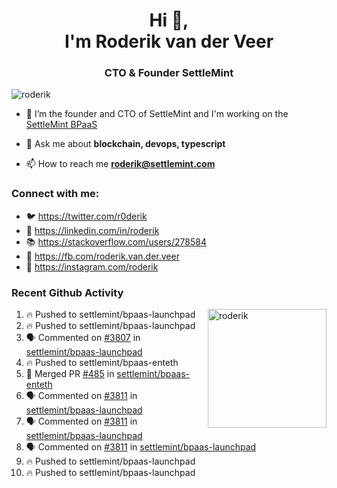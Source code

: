 <h1 align="center">Hi 👋,<br/> I'm Roderik van der Veer</h1>
<h3 align="center">CTO & Founder SettleMint</h3>

<p align="left"> <img src="https://komarev.com/ghpvc/?username=roderik" alt="roderik" /> </p>

- 🔭 I’m the founder and CTO of SettleMint and I'm working on the [SettleMint BPaaS](https://settlemint.com)

- 💬 Ask me about **blockchain, devops, typescript**

- 📫 How to reach me **roderik@settlemint.com**



### Connect with me:

- 🐦 https://twitter.com/r0derik
- 🏢 https://linkedin.com/in/roderik
- 📚 https://stackoverflow.com/users/278584
- 🙊 https://fb.com/roderik.van.der.veer
- 📸 https://instagram.com/roderik

### Recent Github Activity
<img src="https://github-readme-stats.vercel.app/api?username=roderik&show_icons=true&count_private=true" alt="roderik" align="right" height="190" />

<!--START_SECTION:activity-->
1. 🔥 Pushed to settlemint/bpaas-launchpad
2. 🔥 Pushed to settlemint/bpaas-launchpad
3. 🗣 Commented on [#3807](https://github.com/settlemint/bpaas-launchpad/issues/3807) in [settlemint/bpaas-launchpad](https://github.com/settlemint/bpaas-launchpad)
4. 🔥 Pushed to settlemint/bpaas-enteth
5. 🎉 Merged PR [#485](https://github.com/settlemint/bpaas-enteth/pull/485) in [settlemint/bpaas-enteth](https://github.com/settlemint/bpaas-enteth)
6. 🗣 Commented on [#3811](https://github.com/settlemint/bpaas-launchpad/issues/3811) in [settlemint/bpaas-launchpad](https://github.com/settlemint/bpaas-launchpad)
7. 🗣 Commented on [#3811](https://github.com/settlemint/bpaas-launchpad/issues/3811) in [settlemint/bpaas-launchpad](https://github.com/settlemint/bpaas-launchpad)
8. 🗣 Commented on [#3811](https://github.com/settlemint/bpaas-launchpad/issues/3811) in [settlemint/bpaas-launchpad](https://github.com/settlemint/bpaas-launchpad)
9. 🔥 Pushed to settlemint/bpaas-launchpad
10. 🔥 Pushed to settlemint/bpaas-launchpad
<!--END_SECTION:activity-->